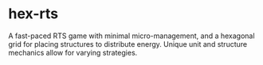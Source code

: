 # hex-rts
A fast-paced RTS game with minimal micro-management, and a hexagonal grid for placing structures to distribute energy. Unique unit and structure mechanics allow for varying strategies.
